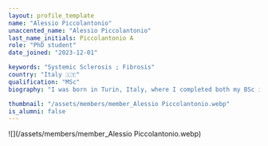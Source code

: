 ```yaml
---
layout: profile_template
name: "Alessio Piccolantonio"
unaccented_name: "Alessio Piccolantonio"
last_name_initials: Piccolantonio A
role: "PhD student"
date_joined: "2023-12-01"

keywords: "Systemic Sclerosis ; Fibrosis"
country: "Italy 🇮🇹"
qualification: "MSc"
biography: "I was born in Turin, Italy, where I completed both my BSc in biotechnology and MSc in molecular biotechnology. For my master’s thesis, I focused on cancer research, specifically investigating the tumor suppressive mechanisms in breast cancer. Since December 2023, I have been pursuing a Ph.D. at ERIBA (European Research Center for the Biology of Aging), working in Dr. Marco Demaria's lab. My research aims to explore potential connections between senescence and fibrosis-related events, with a particular emphasis on identifying senescence phenotypes in the autoimmune disorder known as systemic sclerosis or scleroderma. Besides my scientific pursuits, I have a strong passion for traveling, food, and cooking."

thumbnail: "/assets/members/member_Alessio Piccolantonio.webp"
is_alumni: false
---
```


 ![](/assets/members/member_Alessio Piccolantonio.webp)

 